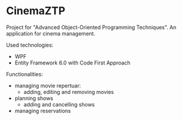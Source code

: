 # CinemaZTP
Project for "Advanced Object-Oriented Programming Techniques". An application for cinema management. 

Used technologies:
- WPF
- Entity Framework 6.0 with Code First Approach

Functionalities:
- managing movie repertuar:
  - adding, editing and removing movies
- planning shows
  - adding and cancelling shows
- managing reservations
